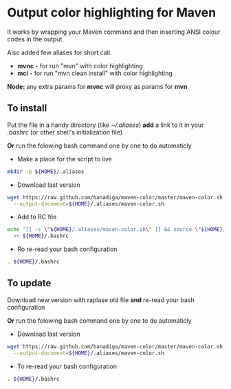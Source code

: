 Output color highlighting for Maven 
==============================

It works by wrapping your Maven command and then inserting ANSI colour codes in the output.

Also added few aliases for short call.
* **mvnc** - for run "mvn" with color highlighting
* **mci** - for run "mvn clean install" with color highlighting

**Node:** any extra params for **mvnc** will proxy as params for **mvn**

To install
------------------------

Put the file in a handy directory (like *~/.aliases*) **add** a link to it in your *.bashrc* (or other shell's initialization file)

**Or** run the folowing bash command one by one to do automaticly

* Make a place for the script to live 

```bash
mkdir -p ${HOME}/.aliases 
```

* Download last version

```bash
wget https://raw.github.com/banadiga/maven-color/master/maven-color.sh \
  --output-document=${HOME}/.aliases/maven-color.sh
```

* Add to RC file

```bash
echo "[[ -s \"${HOME}/.aliases/maven-color.sh\" ]] && source \"${HOME}/.aliases/maven-color.sh\"" \
  >> ${HOME}/.bashrc
```

* Ro re-read your bash configuration

```bash
. ${HOME}/.bashrc
```


To update
------------------------

Download new version with raplase old file **and** re-read your bash configuration

**Or** run the folowing bash command one by one to do automaticly

* Download last version

```bash
wget https://raw.github.com/banadiga/maven-color/master/maven-color.sh \
  --output-document=${HOME}/.aliases/maven-color.sh
```

* To re-read your bash configuration

```bash
. ${HOME}/.bashrc
```

